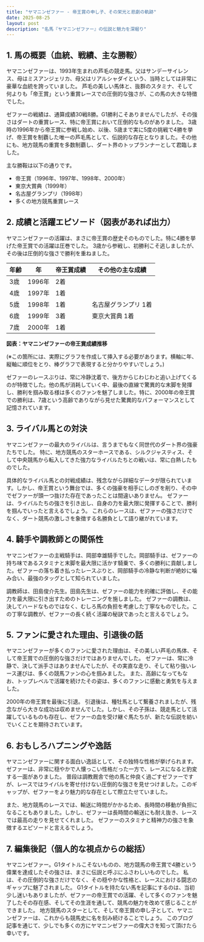 ```yaml
---
title: "ヤマニンゼファー - 帝王賞の申し子、その栄光と悲劇の軌跡"
date: 2025-08-25
layout: post
description: "名馬『ヤマニンゼファー』の伝説と魅力を深堀り"
---
```


## 1. 馬の概要（血統、戦績、主な勝鞍）

ヤマニンゼファーは、1993年生まれの芦毛の競走馬。父はサンデーサイレンス、母はミスアンジェリカ、母父はリアルシャダイという、当時としては非常に豪華な血統を誇っていました。  芦毛の美しい馬体と、抜群のスタミナ、そして何よりも「帝王賞」という重賞レースでの圧倒的な強さが、この馬の大きな特徴でした。

ゼファーの戦績は、通算成績30戦8勝。G1勝利こそありませんでしたが、その強さはダートの重賞レース、特に帝王賞において圧倒的なものがありました。  3歳時の1996年から帝王賞に参戦し始め、以後、5歳まで実に5度の挑戦で4勝を挙げ、帝王賞を制覇した唯一の芦毛馬として、伝説的な存在となりました。その他にも、地方競馬の重賞を多数制覇し、ダート界のトップランナーとして君臨しました。

主な勝鞍は以下の通りです。

* 帝王賞（1996年、1997年、1998年、2000年）
* 東京大賞典（1999年）
* 名古屋グランプリ（1998年）
* 多くの地方競馬重賞レース


## 2. 成績と活躍エピソード（図表があれば出力）

ヤマニンゼファーの活躍は、まさに帝王賞の歴史そのものでした。特に4勝を挙げた帝王賞での活躍は圧巻でした。  3歳から参戦し、初勝利こそ逃しましたが、その後は圧倒的な強さで勝利を重ねました。

| 年齢 | 年 | 帝王賞成績 | その他の主な成績 |
|---|---|---|---|
| 3歳 | 1996年 | 2着 |  |
| 4歳 | 1997年 | 1着 |  |
| 5歳 | 1998年 | 1着 | 名古屋グランプリ 1着 |
| 6歳 | 1999年 | 3着 | 東京大賞典 1着 |
| 7歳 | 2000年 | 1着 |  |


**図表：ヤマニンゼファーの帝王賞成績推移**

(※この箇所には、実際にグラフを作成して挿入する必要があります。横軸に年、縦軸に順位をとり、棒グラフで表現すると分かりやすいでしょう。)


ゼファーのレースぶりは、常に冷静沈着で、後方からじわじわと追い上げてくるのが特徴でした。他の馬が消耗していく中、最後の直線で驚異的な末脚を発揮し、勝利を掴み取る様は多くのファンを魅了しました。特に、2000年の帝王賞での勝利は、7歳という高齢でありながら見せた驚異的なパフォーマンスとして記憶されています。


## 3. ライバル馬との対決

ヤマニンゼファーの最大のライバルは、言うまでもなく同世代のダート界の強豪たちでした。  特に、地方競馬のスターホースである、シルクジャスティス、そして中央競馬から転入してきた強力なライバルたちとの戦いは、常に白熱したものでした。

具体的なライバル馬との対戦成績は、残念ながら詳細なデータが限られています。しかし、帝王賞という舞台では、多くの強豪を相手にしのぎを削り、その中でゼファーが頭一つ抜けた存在であったことは間違いありません。  ゼファーは、ライバルたちの強さを引き出し、自身の力を最大限に発揮することで、勝利を掴んでいったと言えるでしょう。  これらのレースは、ゼファーの強さだけでなく、ダート競馬の激しさを象徴する名勝負として語り継がれています。


## 4. 騎手や調教師との関係性

ヤマニンゼファーの主戦騎手は、岡部幸雄騎手でした。岡部騎手は、ゼファーの持ち味であるスタミナと末脚を最大限に活かす騎乗で、多くの勝利に貢献しました。ゼファーの落ち着き払ったレースぶりと、岡部騎手の冷静な判断が絶妙に噛み合い、最強のタッグとして知られていました。

調教師は、田島俊介先生。田島先生は、ゼファーの能力を的確に評価し、その能力を最大限に引き出すためのトレーニングを施しました。  ゼファーの調教は、決してハードなものではなく、むしろ馬の負担を考慮した丁寧なものでした。この丁寧な調教が、ゼファーの長く続く活躍の秘訣であったと言えるでしょう。


## 5. ファンに愛された理由、引退後の話

ヤマニンゼファーが多くのファンに愛された理由は、その美しい芦毛の馬体、そして帝王賞での圧倒的な強さだけではありませんでした。  ゼファーは、常に冷静で、決して派手さはありませんでしたが、その実直な走り、そして粘り強いレース運びは、多くの競馬ファンの心を掴みました。  また、高齢になってもなお、トップレベルで活躍を続けたその姿は、多くのファンに感動と勇気を与えました。

2000年の帝王賞を最後に引退。  引退後は、種牡馬として繋養されましたが、残念ながら大きな成功は収めませんでした。しかし、その子孫は、競走馬として活躍しているものも存在し、ゼファーの血を受け継ぐ馬たちが、新たな伝説を紡いでいくことを期待されています。


## 6. おもしろハプニングや逸話

ヤマニンゼファーに関する面白い逸話として、その独特な性格が挙げられます。  ゼファーは、非常に穏やかで人懐っこい性格だった一方で、レースになると豹変する一面がありました。  普段は調教厩舎で他の馬と仲良く過ごすゼファーですが、レースではライバルを寄せ付けない圧倒的な強さを見せつけました。このギャップが、ゼファーをより魅力的な存在として際立たせていました。

また、地方競馬のレースでは、輸送に時間がかかるため、長時間の移動が負担になることもありました。しかし、ゼファーは長時間の輸送にも耐え抜き、レースでは最高の走りを見せてくれました。  ゼファーのスタミナと精神力の強さを象徴するエピソードと言えるでしょう。


## 7. 編集後記（個人的な視点からの総括）

ヤマニンゼファー。G1タイトルこそないものの、地方競馬の帝王賞で4勝という偉業を達成したその強さは、まさに伝説と呼ぶにふさわしいものでした。  私は、その圧倒的な強さだけでなく、その穏やかな性格と、レースにおける闘志のギャップに魅了されました。  G1タイトルを持たない馬を記事にするのは、当初少し迷いもありましたが、ゼファーの帝王賞での活躍、そして多くのファンを魅了したその存在感、そしてその生涯を通して、競馬の魅力を改めて感じることができました。  地方競馬のスターとして、そして帝王賞の申し子として、ヤマニンゼファーは、これからも競馬史に名を刻み続けることでしょう。  このブログ記事を通じて、少しでも多くの方にヤマニンゼファーの偉大さを知って頂けたら幸いです。
